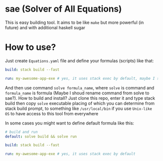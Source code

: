 # sae (Solver of All Equations)

This is easy building tool. It aims to be like `make` but more powerful (in future) and with additional haskell sugar

# How to use?

Just create `Equations.yaml` file and define your formulas (scripts) like that:

```yaml
build: stack build --fast

run: my-awesome-app-exe # yes, it uses stack exec by default, maybe I should remove that feature?
```

And then use command `solve formula_name`, where `solve` is command and `formula_name` is formula (Maybe I shoud rename command from solve to sae?). How to build and install? Just clone this repo, enter it and type stack build then copy `solve` executable placing of which you can determine from stack build prompt, to something like `/usr/local/bin` if you use `Unix-like OS` to have access to this tool from everywhere

In some cases you might want to define default formula like this:

```yaml
# build and run
default: solve build && solve run

build: stack build --fast

run: my-awesome-app-exe # yes, it uses stack exec by default
```